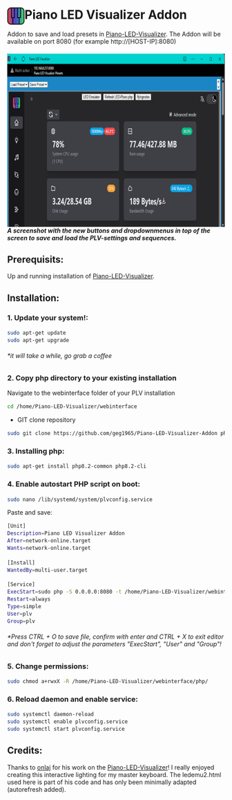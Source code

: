 # <a href="https://github.com/onlaj/Piano-LED-Visualizer"><img src="https://raw.githubusercontent.com/geg1965/Piano-LED-Visualizer-Addon/master/imgs/logo.svg" align="left" height="40" width="40" ></a> Piano LED Visualizer Addon
Addon to save and load presets in [Piano-LED-Visualizer](https://github.com/onlaj/Piano-LED-Visualizer). The Addon will be available on port 8080 (for example http://[HOST-IP]:8080)

##### <a href="url"><img src="https://raw.githubusercontent.com/geg1965/Piano-LED-Visualizer-Addon/master/imgs/screenshot.png" align="left" height="400" width="100%" ></a> A screenshot with the new buttons and dropdownmenus in top of the screen to save and load the PLV-settings and sequences.


## Prerequisits:

Up and running installation of [Piano-LED-Visualizer](https://github.com/onlaj/Piano-LED-Visualizer).

## Installation:

### 1. Update your system!:

```bash
sudo apt-get update
sudo apt-get upgrade
```
###### *it will take a while, go grab a coffee

### 2. Copy php directory to your existing installation

Navigate to the webinterface folder of your PLV installation

```bash
cd /home/Piano-LED-Visualizer/webinterface
```

- GIT clone repository

```bash
sudo git clone https://github.com/geg1965/Piano-LED-Visualizer-Addon php
```

### 3. Installing php:
```bash
sudo apt-get install php8.2-common php8.2-cli
```
### 4. Enable autostart PHP script on boot:

```bash
sudo nano /lib/systemd/system/plvconfig.service
```

Paste and save:

```bash
[Unit]
Description=Piano LED Visualizer Addon
After=network-online.target
Wants=network-online.target

[Install]
WantedBy=multi-user.target

[Service]
ExecStart=sudo php -S 0.0.0.0:8080 -t /home/Piano-LED-Visualizer/webinterface/php
Restart=always
Type=simple
User=plv
Group=plv
```
###### *Press CTRL + O to save file, confirm with enter and CTRL + X to exit editor and don't forget to adjust the parameters "ExecStart", "User" and "Group"! 

### 5. Change permissions:

```bash
sudo chmod a+rwxX -R /home/Piano-LED-Visualizer/webinterface/php/
```

### 6. Reload daemon and enable service:

```bash
sudo systemctl daemon-reload
sudo systemctl enable plvconfig.service
sudo systemctl start plvconfig.service
```

## Credits:

Thanks to [onlaj](https://github.com/onlaj) for his work on the [Piano-LED-Visualizer](https://github.com/onlaj/Piano-LED-Visualizer)! I really enjoyed creating this interactive lighting for my master keyboard. The ledemu2.html used here is part of his code and has only been minimally adapted (autorefresh added). 
